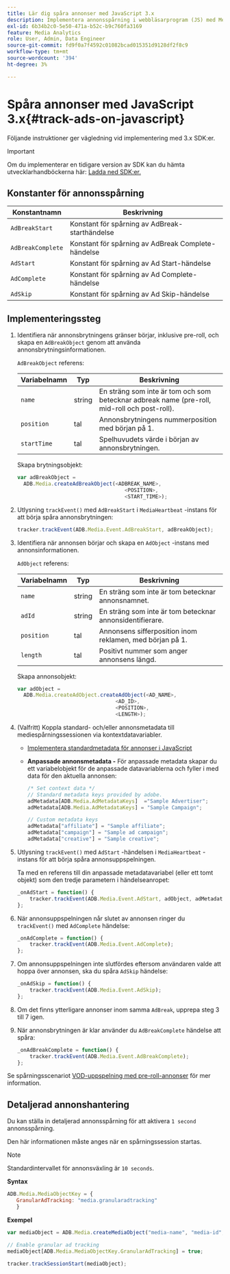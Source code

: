 ```yaml
---
title: Lär dig spåra annonser med JavaScript 3.x
description: Implementera annonsspårning i webbläsarprogram (JS) med Media SDK.
exl-id: 6b34b2c0-5e50-471a-b52c-b9c760fa3169
feature: Media Analytics
role: User, Admin, Data Engineer
source-git-commit: fd9f0a7f4592c01082bcad015351d9128df2f8c9
workflow-type: tm+mt
source-wordcount: '394'
ht-degree: 3%

---
```


# Spåra annonser med JavaScript 3.x{#track-ads-on-javascript}

Följande instruktioner ger vägledning vid implementering med 3.x SDK:er.

>[!IMPORTANT]
>
>Om du implementerar en tidigare version av SDK kan du hämta utvecklarhandböckerna här: [Ladda ned SDK:er.](/help/getting-started/download-sdks.md)

## Konstanter för annonsspårning

| Konstantnamn | Beskrivning   |
|---|---|
| `AdBreakStart` | Konstant för spårning av AdBreak-starthändelse |
| `AdBreakComplete` | Konstant för spårning av AdBreak Complete-händelse |
| `AdStart` | Konstant för spårning av Ad Start-händelse |
| `AdComplete` | Konstant för spårning av Ad Complete-händelse |
| `AdSkip` | Konstant för spårning av Ad Skip-händelse |

## Implementeringssteg

1. Identifiera när annonsbrytningens gränser börjar, inklusive pre-roll, och skapa en `AdBreakObject` genom att använda annonsbrytningsinformationen.

   `AdBreakObject` referens:

   | Variabelnamn | Typ | Beskrivning |
   | --- | --- | --- |
   | `name` | string | En sträng som inte är tom och som betecknar adbreak name (pre-roll, mid-roll och post-roll). |
   | `position` | tal | Annonsbrytningens nummerposition med början på 1. |
   | `startTime` | tal | Spelhuvudets värde i början av annonsbrytningen. |

   Skapa brytningsobjekt:

   ```js
   var adBreakObject =
     ADB.Media.createAdBreakObject(<ADBREAK_NAME>,
                                      <POSITION>,
                                      <START_TIME>);
   ```

1. Utlysning `trackEvent()` med `AdBreakStart` i `MediaHeartbeat` -instans för att börja spåra annonsbrytningen:

   ```js
   tracker.trackEvent(ADB.Media.Event.AdBreakStart, adBreakObject);
   ```

1. Identifiera när annonsen börjar och skapa en `AdObject` -instans med annonsinformationen.

   `AdObject` referens:

   | Variabelnamn | Typ | Beskrivning |
   | --- | --- | --- |
   | `name` | string | En sträng som inte är tom betecknar annonsnamnet. |
   | `adId` | string | En sträng som inte är tom betecknar annonsidentifierare. |
   | `position` | tal | Annonsens sifferposition inom reklamen, med början på 1. |
   | `length` | tal | Positivt nummer som anger annonsens längd. |

   Skapa annonsobjekt:

   ```js
   var adObject =
     ADB.Media.createAdObject.createAdObject(<AD_NAME>,
                                   <AD_ID>,
                                   <POSITION>,
                                   <LENGTH>);
   ```

1. (Valfritt) Koppla standard- och/eller annonsmetadata till mediespårningssessionen via kontextdatavariabler.

   * [Implementera standardmetadata för annonser i JavaScript](/help/use-cases/track-ads/impl-std-ad-metadata/impl-std-ad-md-js/impl-std-ad-metadata-js3.md)
   * **Anpassade annonsmetadata -** För anpassade metadata skapar du ett variabelobjekt för de anpassade datavariablerna och fyller i med data för den aktuella annonsen:

     ```js
     /* Set context data */
     // Standard metadata keys provided by adobe.
     adMetadata[ADB.Media.AdMetadataKeys]  ="Sample Advertiser";
     adMetadata[ADB.Media.AdMetadataKeys] = "Sample Campaign";
     
     // Custom metadata keys
     adMetadata["affiliate"] = "Sample affiliate";
     adMetadata["campaign"] = "Sample ad campaign";
     adMetadata["creative"] = "Sample creative";
     ```

1. Utlysning `trackEvent()` med `AdStart` -händelsen i `MediaHeartbeat` -instans för att börja spåra annonsuppspelningen.

   Ta med en referens till din anpassade metadatavariabel (eller ett tomt objekt) som den tredje parametern i händelseanropet:

   ```js
   _onAdStart = function() {
       tracker.trackEvent(ADB.Media.Event.AdStart, adObject, adMetadata);
   };
   ```

1. När annonsuppspelningen når slutet av annonsen ringer du `trackEvent()` med `AdComplete` händelse:

   ```js
   _onAdComplete = function() {
       tracker.trackEvent(ADB.Media.Event.AdComplete);
   };
   ```

1. Om annonsuppspelningen inte slutfördes eftersom användaren valde att hoppa över annonsen, ska du spåra `AdSkip` händelse:

   ```js
   _onAdSkip = function() {
       tracker.trackEvent(ADB.Media.Event.AdSkip);
   };
   ```

1. Om det finns ytterligare annonser inom samma `AdBreak`, upprepa steg 3 till 7 igen.
1. När annonsbrytningen är klar använder du `AdBreakComplete` händelse att spåra:

   ```js
   _onAdBreakComplete = function() {
       tracker.trackEvent(ADB.Media.Event.AdBreakComplete);
   };
   ```

Se spårningsscenariot [VOD-uppspelning med pre-roll-annonser](/help/use-cases/tracking-scenarios/vod-preroll-ads.md) för mer information.

## Detaljerad annonshantering

Du kan ställa in detaljerad annonsspårning för att aktivera `1 second` annonsspårning.

Den här informationen måste anges när en spårningssession startas.

>[!NOTE]
>
>   Standardintervallet för annonsväxling är `10 seconds`.


**Syntax**

```javascript
ADB.Media.MediaObjectKey = {
   GranularAdTracking: "media.granularadtracking"
   }
```

**Exempel**

```javascript
var mediaObject = ADB.Media.createMediaObject("media-name", "media-id", 60, ADB.Media.StreamType.VOD, ADB.Media.MediaType.Video);

// Enable granular ad tracking
mediaObject[ADB.Media.MediaObjectKey.GranularAdTracking] = true;

tracker.trackSessionStart(mediaObject);
```
